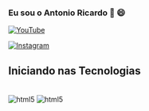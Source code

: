 ### Eu sou o Antonio Ricardo 👋 😄 

[![YouTube](https://img.shields.io/badge/YouTube-FF0000?style=for-the-badge&logo=youtube&logoColor=white)](https://www.youtube.com/@antonioricardomachadodasil1383/about)

[![Instagram](https://img.shields.io/badge/Instagram-E4405F?style=for-the-badge&logo=instagram&logoColor=white)](https://www.instagram.com/rikardo_antoni/)

## Iniciando nas Tecnologias

<div style= "display: inline_block"><br/>
<img align="center" alt="html5" src="https://img.shields.io/badge/HTML-239120?style=for-the-badge&logo=html5&logoColor=white" />
<img align="center" alt="html5" src="https://img.shields.io/badge/CSS3-1572B6?style=for-the-badge&logo=css3&logoColor=white" />
</div>
